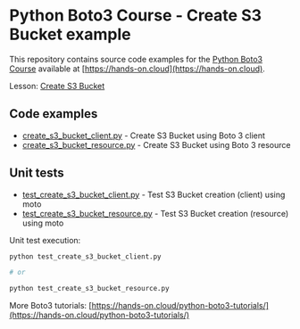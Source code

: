 # Python Boto3 Course - Create S3 Bucket example

This repository contains source code examples for the [Python Boto3 Course](https://hands-on.cloud/courses/python-boto3-course/) available at [https://hands-on.cloud](https://hands-on.cloud).

Lesson: [Create S3 Bucket](https://hands-on.cloud/course/boto3-s3-create-bucket/)

## Code examples

* [create_s3_bucket_client.py](./create_s3_bucket_client.py) - Create S3 Bucket using Boto 3 client
* [create_s3_bucket_resource.py](./create_s3_bucket_resource.py) - Create S3 Bucket using Boto 3 resource

## Unit tests

* [test_create_s3_bucket_client.py](./test_create_bucket_client.py) - Test S3 Bucket creation (client) using moto
* [test_create_s3_bucket_resource.py](./test_create_bucket_resource.py) - Test S3 Bucket creation (resource) using moto

Unit test execution:

```sh
python test_create_s3_bucket_client.py

# or

python test_create_s3_bucket_resource.py
```

More Boto3 tutorials: [https://hands-on.cloud/python-boto3-tutorials/](https://hands-on.cloud/python-boto3-tutorials/)
